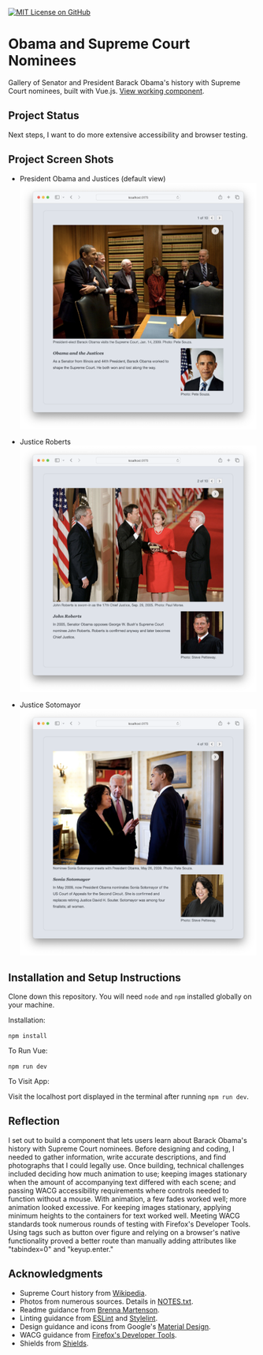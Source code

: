 [![MIT License on GitHub](https://img.shields.io/github/license/seankelliher/banner-obama-scotus?style=flat-square)](/LICENSE.txt)
# Obama and Supreme Court Nominees

Gallery of Senator and President Barack Obama's history with Supreme Court nominees, built with Vue.js. [View working component](https://sean-kelliher-obama-scotus.netlify.app).

## Project Status

Next steps, I want to do more extensive accessibility and browser testing.

## Project Screen Shots

* President Obama and Justices (default view)
![screen shot of project](/screenshots/obama-scotus-screenshot1.png?s=600)

* Justice Roberts
![screen shot of project](/screenshots/obama-scotus-screenshot2.png?s=600)

* Justice Sotomayor
![screen shot of project](/screenshots/obama-scotus-screenshot3.png?s=600)

## Installation and Setup Instructions

Clone down this repository. You will need `node` and `npm` installed globally on your machine.

Installation:

`npm install`  

To Run Vue:

`npm run dev`   

To Visit App:

Visit the localhost port displayed in the terminal after running `npm run dev`.

## Reflection

I set out to build a component that lets users learn about Barack Obama's history with Supreme Court nominees. Before designing and coding, I needed to gather information, write accurate descriptions, and find photographs that I could legally use. Once building, technical challenges included deciding how much animation to use; keeping images stationary when the amount of accompanying text differed with each scene; and passing WACG accessibility requirements where controls needed to function without a mouse. With animation, a few fades worked well; more animation looked excessive. For keeping images stationary, applying minimum heights to the containers for text worked well. Meeting WACG standards took numerous rounds of testing with Firefox's Developer Tools. Using tags such as button over figure and relying on a browser's native functionality proved a better route than manually adding attributes like "tabindex=0" and "keyup.enter."

## Acknowledgments

* Supreme Court history from [Wikipedia](https://www.wikipedia.org).
* Photos from numerous sources. Details in [NOTES.txt](https://github.com/seankelliher/obama-scotus/blob/master/NOTES.txt).
* Readme guidance from [Brenna Martenson](https://gist.github.com/martensonbj/6bf2ec2ed55f5be723415ea73c4557c4).
* Linting guidance from [ESLint](https://eslint.org) and [Stylelint](https://stylelint.io).
* Design guidance and icons from Google's [Material Design](https://material.io/design).
* WACG guidance from [Firefox's Developer Tools](https://firefox-source-docs.mozilla.org/devtools-user/#).
* Shields from [Shields](https://shields.io).